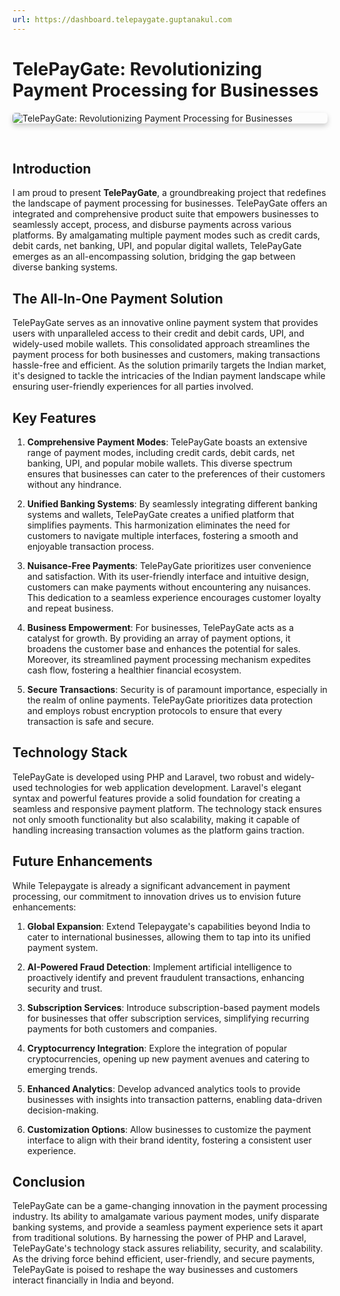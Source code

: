 ```yaml
---
url: https://dashboard.telepaygate.guptanakul.com
---
```


# TelePayGate: Revolutionizing Payment Processing for Businesses

<div style="box-shadow: 0 4px 8px 0 rgba(0,0,0,0.2);border-radius: 5px;">
    <img src="/images/projects/telepaygate_merchant_dashboard.png" alt="TelePayGate: Revolutionizing Payment Processing for Businesses" style="border-radius: 5px;">
</div>

&nbsp;
## Introduction

I am proud to present **TelePayGate**, a groundbreaking project that redefines the landscape of payment processing for businesses. TelePayGate offers an integrated and comprehensive product suite that empowers businesses to seamlessly accept, process, and disburse payments across various platforms. By amalgamating multiple payment modes such as credit cards, debit cards, net banking, UPI, and popular digital wallets, TelePayGate emerges as an all-encompassing solution, bridging the gap between diverse banking systems.

## The All-In-One Payment Solution

TelePayGate serves as an innovative online payment system that provides users with unparalleled access to their credit and debit cards, UPI, and widely-used mobile wallets. This consolidated approach streamlines the payment process for both businesses and customers, making transactions hassle-free and efficient. As the solution primarily targets the Indian market, it's designed to tackle the intricacies of the Indian payment landscape while ensuring user-friendly experiences for all parties involved.

## Key Features

1. **Comprehensive Payment Modes**: TelePayGate boasts an extensive range of payment modes, including credit cards, debit cards, net banking, UPI, and popular mobile wallets. This diverse spectrum ensures that businesses can cater to the preferences of their customers without any hindrance.

2. **Unified Banking Systems**: By seamlessly integrating different banking systems and wallets, TelePayGate creates a unified platform that simplifies payments. This harmonization eliminates the need for customers to navigate multiple interfaces, fostering a smooth and enjoyable transaction process.

3. **Nuisance-Free Payments**: TelePayGate prioritizes user convenience and satisfaction. With its user-friendly interface and intuitive design, customers can make payments without encountering any nuisances. This dedication to a seamless experience encourages customer loyalty and repeat business.

4. **Business Empowerment**: For businesses, TelePayGate acts as a catalyst for growth. By providing an array of payment options, it broadens the customer base and enhances the potential for sales. Moreover, its streamlined payment processing mechanism expedites cash flow, fostering a healthier financial ecosystem.

5. **Secure Transactions**: Security is of paramount importance, especially in the realm of online payments. TelePayGate prioritizes data protection and employs robust encryption protocols to ensure that every transaction is safe and secure.

## Technology Stack

TelePayGate is developed using PHP and Laravel, two robust and widely-used technologies for web application development. Laravel's elegant syntax and powerful features provide a solid foundation for creating a seamless and responsive payment platform. The technology stack ensures not only smooth functionality but also scalability, making it capable of handling increasing transaction volumes as the platform gains traction.

## Future Enhancements

While Telepaygate is already a significant advancement in payment processing, our commitment to innovation drives us to envision future enhancements:

1. **Global Expansion**: Extend Telepaygate's capabilities beyond India to cater to international businesses, allowing them to tap into its unified payment system.

2. **AI-Powered Fraud Detection**: Implement artificial intelligence to proactively identify and prevent fraudulent transactions, enhancing security and trust.

3. **Subscription Services**: Introduce subscription-based payment models for businesses that offer subscription services, simplifying recurring payments for both customers and companies.

4. **Cryptocurrency Integration**: Explore the integration of popular cryptocurrencies, opening up new payment avenues and catering to emerging trends.

5. **Enhanced Analytics**: Develop advanced analytics tools to provide businesses with insights into transaction patterns, enabling data-driven decision-making.

6. **Customization Options**: Allow businesses to customize the payment interface to align with their brand identity, fostering a consistent user experience.

## Conclusion

TelePayGate can be a game-changing innovation in the payment processing industry. Its ability to amalgamate various payment modes, unify disparate banking systems, and provide a seamless payment experience sets it apart from traditional solutions. By harnessing the power of PHP and Laravel, TelePayGate's technology stack assures reliability, security, and scalability. As the driving force behind efficient, user-friendly, and secure payments, TelePayGate is poised to reshape the way businesses and customers interact financially in India and beyond.
